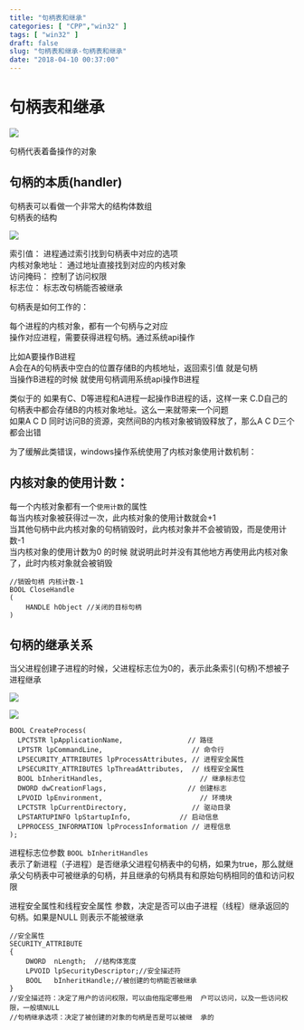 ```yaml
---
title: "句柄表和继承"
categories: [ "CPP","win32" ]
tags: [ "win32" ]
draft: false
slug: "句柄表和继承-句柄表和继承"
date: "2018-04-10 00:37:00"
---
```




# 句柄表和继承

![][1] 

句柄代表着备操作的对象

## 句柄的本质(handler)

句柄表可以看做一个非常大的结构体数组  
句柄表的结构

![][2] 

索引值： 进程通过索引找到句柄表中对应的选项  
内核对象地址： 通过地址直接找到对应的内核对象  
访问掩码： 控制了访问权限  
标志位： 标志改句柄能否被继承

句柄表是如何工作的：

每个进程的内核对象，都有一个句柄与之对应  
操作对应进程，需要获得进程句柄。通过系统api操作

比如A要操作B进程  
A会在A的句柄表中空白的位置存储B的内核地址，返回索引值 就是句柄  
当操作B进程的时候 就使用句柄调用系统api操作B进程

类似于的 如果有C、D等进程和A进程一起操作B进程的话，这样一来 C.D自己的句柄表中都会存储B的内核对象地址。这么一来就带来一个问题  
如果A C D 同时访问B的资源，突然间B的内核对象被销毁释放了，那么A C D三个都会出错

为了缓解此类错误，windows操作系统使用了内核对象使用计数机制：

## 内核对象的使用计数：

每一个内核对象都有一个`使用计数`的属性  
每当内核对象被获得过一次，此内核对象的使用计数就会+1  
当其他句柄中此内核对象的句柄销毁时，此内核对象并不会被销毁，而是使用计数-1  
当内核对象的使用计数为0 的时候 就说明此时并没有其他地方再使用此内核对象了，此时内核对象就会被销毁

    //销毁句柄 内核计数-1
    BOOL CloseHandle
    (
        HANDLE hObject //关闭的目标句柄
    )

## 句柄的继承关系

当父进程创建子进程的时候，父进程标志位为0的，表示此条索引(句柄)不想被子进程继承

![][3] 

![][4] 

    BOOL CreateProcess(
      LPCTSTR lpApplicationName,                // 路径
      LPTSTR lpCommandLine,                      // 命令行
      LPSECURITY_ATTRIBUTES lpProcessAttributes, // 进程安全属性
      LPSECURITY_ATTRIBUTES lpThreadAttributes,  // 线程安全属性
      BOOL bInheritHandles,                        // 继承标志位
      DWORD dwCreationFlags,                    // 创建标志
      LPVOID lpEnvironment,                        // 环境块
      LPCTSTR lpCurrentDirectory,                // 驱动目录
      LPSTARTUPINFO lpStartupInfo,            // 启动信息
      LPPROCESS_INFORMATION lpProcessInformation // 进程信息
    );

进程标志位参数 `BOOL bInheritHandles`  
表示了新进程（子进程）是否继承父进程句柄表中的句柄，如果为true，那么就继承父句柄表中可被继承的句柄，并且继承的句柄具有和原始句柄相同的值和访问权限

进程安全属性和线程安全属性 参数，决定是否可以由子进程（线程）继承返回的句柄。如果是NULL 则表示不能被继承

    //安全属性
    SECURITY_ATTRIBUTE
    {
        DWORD  nLength;  //结构体宽度
        LPVOID lpSecurityDescriptor;//安全描述符
        BOOL   bInheritHandle;//被创建的句柄能否被继承
    }
    //安全描述符：决定了用户的访问权限，可以由他指定哪些用  户可以访问，以及一些访问权限，一般填NULL
    //句柄继承选项：决定了被创建的对象的句柄是否是可以被继  承的

 [1]: /uploads/oss/2018-04-10-15232861126162.jpg ""
 [2]: /uploads/oss/2018-04-10-15232864638289.jpg ""
 [3]: /uploads/oss/2018-04-10-15232905658471.jpg ""
 [4]: /uploads/oss/2018-04-10-15232909701560.jpg ""